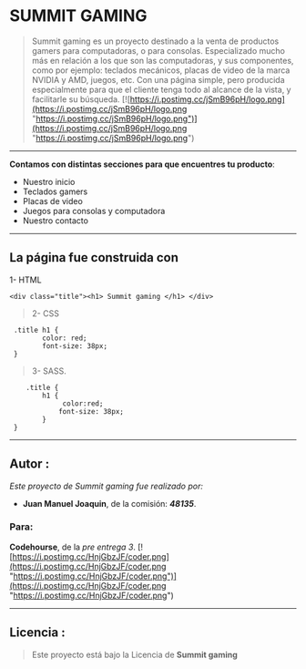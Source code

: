 # SUMMIT GAMING 
> Summit gaming es un proyecto destinado a la venta de productos gamers para computadoras, o para consolas.
Especializado mucho más en relación a los que son las computadoras, y sus componentes, como por ejemplo: teclados mecánicos, placas de video de la marca NVIDIA y AMD, juegos, etc. 
> Con una página simple, pero producida especialmente para que el cliente tenga todo al alcance de la vista, y facilitarle su búsqueda.
[![https://i.postimg.cc/jSmB96pH/logo.png](https://i.postimg.cc/jSmB96pH/logo.png "https://i.postimg.cc/jSmB96pH/logo.png")](https://i.postimg.cc/jSmB96pH/logo.png "https://i.postimg.cc/jSmB96pH/logo.png")

----
**Contamos con distintas secciones para que encuentres tu producto**:

- Nuestro inicio
- Teclados gamers
- Placas de video
- Juegos para consolas y computadora
- Nuestro contacto

---
## La página fue construida con 
> 
1- HTML 

    <div class="title"><h1> Summit gaming </h1> </div>
> 2- CSS 

   	 .title h1 {
    		color: red;
    		font-size: 38px;
   	 }
> 3- SASS. 

    	.title {
    		h1 {
    			 color:red;
    		 	font-size: 38px;
    		}
   	 }

---
## Autor :

*Este proyecto de Summit gaming fue realizado por:*
- **Juan Manuel Joaquin**, de la comisión: ***48135***.

### Para:
**Codehourse**,  de la *pre entrega 3*.
[![https://i.postimg.cc/HnjGbzJF/coder.png](https://i.postimg.cc/HnjGbzJF/coder.png "https://i.postimg.cc/HnjGbzJF/coder.png")](https://i.postimg.cc/HnjGbzJF/coder.png "https://i.postimg.cc/HnjGbzJF/coder.png")

---

## Licencia :

> Este proyecto está bajo la Licencia de **Summit gaming**
